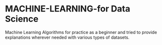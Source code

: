 # MACHINE-LEARNING-for Data Science
Machine Learning Algorithms for practice as a beginner and tried to provide explanations wherever needed with various types of datasets.
